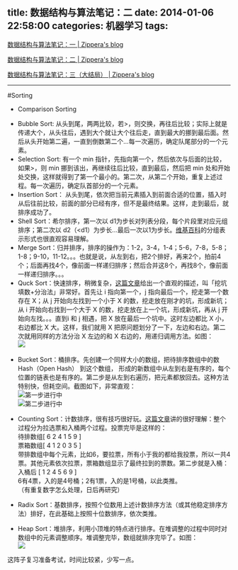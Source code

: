 title: 数据结构与算法笔记：二
date: 2014-01-06 22:58:00
categories: 机器学习
tags:
---
[数据结构与算法笔记：一 | Zippera's blog](http://zipperary.com/2014/01/04/dsv-notes/)

[数据结构与算法笔记：二 | Zippera's blog](http://zipperary.com/2014/01/06/dsv-notes-2/)

[数据结构与算法笔记：三（大结局） | Zippera's blog](http://zipperary.com/2014/02/23/dsv-notes-3/)

---
#Sorting

* Comparison Sorting
 - Bubble Sort: 从头到尾，两两比较，若>，则交换，再往后比较；实际上就是传递大个，从头往后，遇到大个就让大个往后走，直到最大的挪到最后面。然后从头开始第二遍，一直到倒数第二个...每一次遍历，确定队尾部分的一个元素。
 - Selection Sort: 有一个 min 指针，先指向第一个，然后依次与后面的比较，如果>，则 min 挪到该出，再继续往后比较，直到最后，然后把 min 处和开始处交换，这样就得到了第一个最小的。第二次，从第二个开始，重复上述过程。每一次遍历，确定队首部分的一个元素。
 - Insertion Sort： 从头到尾，依次把当前元素插入到前面合适的位置，插入时从后往前比较，前面的部分已经有序，但不是最终结果。这样，走到最后，就排序成功了。
 - Shell Sort：希尔排序，第一次以 d1为步长对列表分段，每个片段里对应元组排序；第二次以 d2（<d1）为步长...最后一次以1为步长。[维基百科](http://zh.wikipedia.org/wiki/%E5%B8%8C%E5%B0%94%E6%8E%92%E5%BA%8F)的分组表示形式也很直观容易理解。
 - Merge Sort：归并排序，排序的操作为：1-2，3-4，1-4；5-6，7-8，5-8；1-8；9-10，11-12。。。也就是说，从左到右，把2个排好，再来2个，拍前4个；后面再找4个，像前面一样递归排序；然后合并这8个，再找8个，像前面一样递归排序。。。
 - Quck Sort：快速排序，稍微复杂，[这篇文章](http://www.cnblogs.com/morewindows/archive/2011/08/13/2137415.html)给出一个直观的描述，叫「挖坑填数+分治法」非常好。首先让 i 指向第一个，j 指向最后一个，挖走第一个数存在 X；从 j 开始向左找到一个小于 X 的数，挖走放在刚才的坑，形成新坑；从 i 开始向右找到一个大于 X 的数，挖走放在上一个坑，形成新坑，再从 j 开始向左找。。。直到i 和 j 相遇，把 X 放在最后一个坑中。这时左边都比 X 小，右边都比 X 大。这样，我们就用 X 把原问题划分了一下，左边和右边。第二次就用同样的方法分治 X 左边的和 X 右边的，用递归调用方法。如图：  
![](http://ww4.sinaimg.cn/large/5e8cb366jw1ecarl1m6b1j20n004jq4g.jpg)

<!--more-->

* Bucket Sort：桶排序。先创建一个同样大小的数组，把待排序数组中的数 Hash（Open Hash） 到这个数组， 形成的新数组中从左到右是有序的，每个位置的链表也是有序的。第二步是从左到右遍历，把元素都放回去。这种方法特别快，但耗空间。截图如下，非常直观：  
![第一步进行中](http://ww2.sinaimg.cn/large/5e8cb366jw1ecarhr5uhej20s10himzp.jpg)  
![第二步进行中](http://ww3.sinaimg.cn/large/5e8cb366jw1ecarjcexqcj20r30arjsl.jpg)

* Counting Sort：计数排序，很有技巧很好玩。[这篇文章](http://www.cnblogs.com/kkun/archive/2011/11/23/2260299.html)讲的很好理解：整个过程分为拉选票和入桶两个过程。投票完毕是这样的：  
待排数组[ 6 2 4 1 5 9 ]  
票箱数组[ 4 1 2 0 3 5 ]  
带排数组中每个元素，比如6，要拉票，所有小于我的都给我投票，所以一共4票。其他元素依次拉票，票箱数组显示了最终拉到的票数。第二步就是入桶：  
入桶后 [ 1 2 4 5 6 9 ]  
6有4票，入的是4号桶；2有1票，入的是1号桶，以此类推。  
（有重复数字怎么处理，日后再研究）

* Radix Sort：基数排序，按照个位数用上述计数排序方法（或其他稳定排序方法）排好，在此基础上按照十位数排序，依次类推。

* Heap Sort：堆排序，利用小顶堆的特点进行排序。在堆调整的过程中同时对数组中的元素调整顺序。堆调整完毕，数组就排序完毕了。如图：  
![](http://ww4.sinaimg.cn/large/5e8cb366jw1ecasj4lkd4j20s80ba765.jpg)

这阵子复习准备考试，时间比较紧，少写一点。